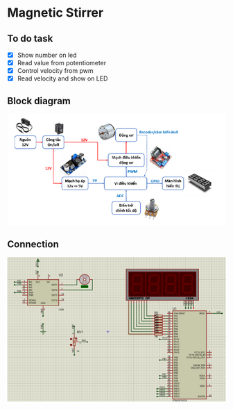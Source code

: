 # Magnetic Stirrer

## To do task
- [x] Show number on led
- [x] Read value from potentiometer
- [x] Control velocity from pwm
- [x] Read velocity and show on LED

## Block diagram
![image](./images/bd.png)


## Connection
![image](./images/sim.png)

